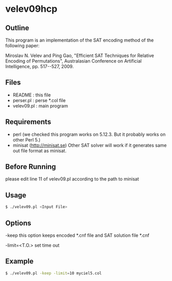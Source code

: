 # velev09hcp

## Outline

  This program is an implementation of the SAT encoding method of
  the following paper:

  Miroslav N. Velev and Ping Gao, "Efficient SAT Techniques for
  Relative Encoding of Permutations", Australasian Conference on
  Artificial Intelligence, pp. 517--527, 2009.

## Files

  - README : this file
  - perser.pl : perse *.col file
  - velev09.pl : main program

## Requirements 

  - perl (we checked this program works on 5.12.3. But it probably
    works on other Perl 5.)
  - minisat (http://minisat.se) 
    Other SAT solver will work if it generates same out file format
    as minisat.

## Before Running
  
  please edit line 11 of velev09.pl according to the path to minisat

## Usage

``` bash
$ ./velev09.pl <Input File>
```

## Options

-keep          this option keeps encoded *.cnf file and SAT solution
               file *.cnf

-limit=<T.O.>  set time out

## Example

``` bash
$ ./velev09.pl -keep -limit=10 myciel5.col
```
